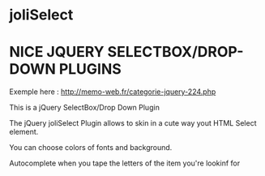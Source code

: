 joliSelect
==========

NICE JQUERY SELECTBOX/DROP-DOWN PLUGINS
=========

Exemple here : http://memo-web.fr/categorie-jquery-224.php

This is a jQuery SelectBox/Drop Down Plugin

The jQuery joliSelect Plugin allows to skin in a cute way yout HTML Select element.

You can choose colors of fonts and background.

Autocomplete when you tape the letters of the item you're lookinf for 

